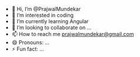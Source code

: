- 👋 Hi, I’m @PrajwalMundekar
- 👀 I’m interested in coding
- 🌱 I’m currently learning Angular
- 💞️ I’m looking to collaborate on ...
- 📫 How to reach me prajwalmundekar@gmail.com
- 😄 Pronouns: ...
- ⚡ Fun fact: ...

<!---
PrajwalMundekar/PrajwalMundekar is a ✨ special ✨ repository because its `README.md` (this file) appears on your GitHub profile.
You can click the Preview link to take a look at your changes.
--->
